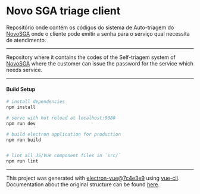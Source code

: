 # Novo SGA triage client

Repositório onde contém os códigos do sistema de Auto-triagem do [NovoSGA](http://github.com/novosga/novosga) onde o cliente pode emitir a senha para o serviço qual necessita de atendimento.

----

Repository where it contains the codes of the Self-triagem system of [NovoSGA](http://github.com/novosga/novosga) where the customer can issue the password for the service which needs service.

----

#### Build Setup

``` bash
# install dependencies
npm install

# serve with hot reload at localhost:9080
npm run dev

# build electron application for production
npm run build


# lint all JS/Vue component files in `src/`
npm run lint

```

---

This project was generated with [electron-vue](https://github.com/SimulatedGREG/electron-vue)@[7c4e3e9](https://github.com/SimulatedGREG/electron-vue/tree/7c4e3e90a772bd4c27d2dd4790f61f09bae0fcef) using [vue-cli](https://github.com/vuejs/vue-cli). Documentation about the original structure can be found [here](https://simulatedgreg.gitbooks.io/electron-vue/content/index.html).
